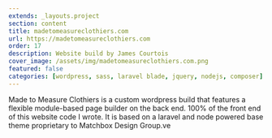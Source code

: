```yaml
---
extends: _layouts.project
section: content
title: madetomeasureclothiers.com
url: https://madetomeasureclothiers.com
order: 17
description: Website build by James Courtois
cover_image: /assets/img/madetomeasureclothiers.com.png
featured: false
categories: [wordpress, sass, laravel blade, jquery, nodejs, composer]
---
```


Made to Measure Clothiers is a custom wordpress build that features a flexible module-based page builder on the back end. 100% of the front end of this website code I wrote. It is based on a laravel and node powered base theme proprietary to Matchbox Design Group.ve